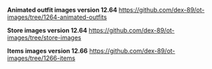 **Animated outfit images version 12.64** https://github.com/dex-89/ot-images/tree/1264-animated-outfits

**Store images version 12.64** https://github.com/dex-89/ot-images/tree/store-images

**Items images version 12.66** https://github.com/dex-89/ot-images/tree/1266-items
